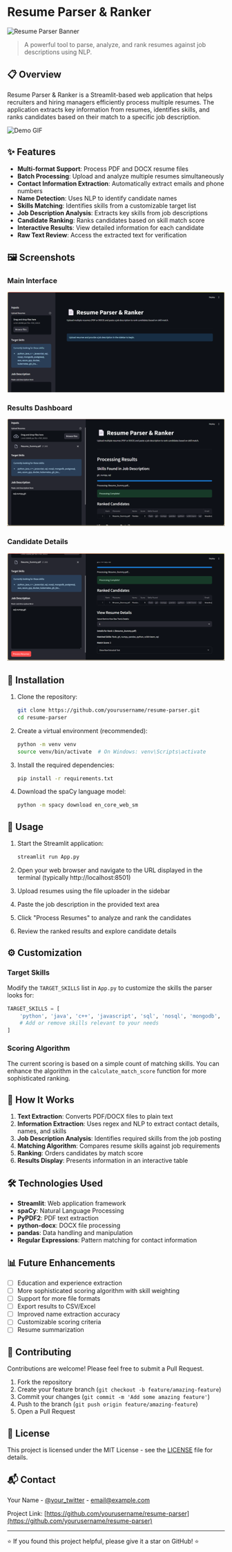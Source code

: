 # Resume Parser & Ranker

![Resume Parser Banner](screenshots/banner.png)

> A powerful tool to parse, analyze, and rank resumes against job descriptions using NLP.

## 📋 Overview

Resume Parser & Ranker is a Streamlit-based web application that helps recruiters and hiring managers efficiently process multiple resumes. The application extracts key information from resumes, identifies skills, and ranks candidates based on their match to a specific job description.

![Demo GIF](screenshots/demo.gif)

## ✨ Features

- **Multi-format Support**: Process PDF and DOCX resume files
- **Batch Processing**: Upload and analyze multiple resumes simultaneously
- **Contact Information Extraction**: Automatically extract emails and phone numbers
- **Name Detection**: Uses NLP to identify candidate names
- **Skills Matching**: Identifies skills from a customizable target list
- **Job Description Analysis**: Extracts key skills from job descriptions
- **Candidate Ranking**: Ranks candidates based on skill match score
- **Interactive Results**: View detailed information for each candidate
- **Raw Text Review**: Access the extracted text for verification

## 🖼️ Screenshots

### Main Interface
![Main Interface](screenshots/main_interface.png)

### Results Dashboard
![Results Dashboard](screenshots/results.png)

### Candidate Details
![Candidate Details](screenshots/candidate_details.png)

## 🚀 Installation

1. Clone the repository:
   ```bash
   git clone https://github.com/yourusername/resume-parser.git
   cd resume-parser
   ```

2. Create a virtual environment (recommended):
   ```bash
   python -m venv venv
   source venv/bin/activate  # On Windows: venv\Scripts\activate
   ```

3. Install the required dependencies:
   ```bash
   pip install -r requirements.txt
   ```

4. Download the spaCy language model:
   ```bash
   python -m spacy download en_core_web_sm
   ```

## 📝 Usage

1. Start the Streamlit application:
   ```bash
   streamlit run App.py
   ```

2. Open your web browser and navigate to the URL displayed in the terminal (typically http://localhost:8501)

3. Upload resumes using the file uploader in the sidebar

4. Paste the job description in the provided text area

5. Click "Process Resumes" to analyze and rank the candidates

6. Review the ranked results and explore candidate details

## ⚙️ Customization

### Target Skills

Modify the `TARGET_SKILLS` list in `App.py` to customize the skills the parser looks for:

```python
TARGET_SKILLS = [
    'python', 'java', 'c++', 'javascript', 'sql', 'nosql', 'mongodb',
    # Add or remove skills relevant to your needs
]
```

### Scoring Algorithm

The current scoring is based on a simple count of matching skills. You can enhance the algorithm in the `calculate_match_score` function for more sophisticated ranking.

## 🧩 How It Works

1. **Text Extraction**: Converts PDF/DOCX files to plain text
2. **Information Extraction**: Uses regex and NLP to extract contact details, names, and skills
3. **Job Description Analysis**: Identifies required skills from the job posting
4. **Matching Algorithm**: Compares resume skills against job requirements
5. **Ranking**: Orders candidates by match score
6. **Results Display**: Presents information in an interactive table

## 🛠️ Technologies Used

- **Streamlit**: Web application framework
- **spaCy**: Natural Language Processing
- **PyPDF2**: PDF text extraction
- **python-docx**: DOCX file processing
- **pandas**: Data handling and manipulation
- **Regular Expressions**: Pattern matching for contact information

## 📊 Future Enhancements

- [ ] Education and experience extraction
- [ ] More sophisticated scoring algorithm with skill weighting
- [ ] Support for more file formats
- [ ] Export results to CSV/Excel
- [ ] Improved name extraction accuracy
- [ ] Customizable scoring criteria
- [ ] Resume summarization

## 🤝 Contributing

Contributions are welcome! Please feel free to submit a Pull Request.

1. Fork the repository
2. Create your feature branch (`git checkout -b feature/amazing-feature`)
3. Commit your changes (`git commit -m 'Add some amazing feature'`)
4. Push to the branch (`git push origin feature/amazing-feature`)
5. Open a Pull Request

## 📄 License

This project is licensed under the MIT License - see the [LICENSE](LICENSE) file for details.

## 📬 Contact

Your Name - [@your_twitter](https://twitter.com/your_twitter) - email@example.com

Project Link: [https://github.com/yourusername/resume-parser](https://github.com/yourusername/resume-parser)

---

⭐️ If you found this project helpful, please give it a star on GitHub! ⭐️
